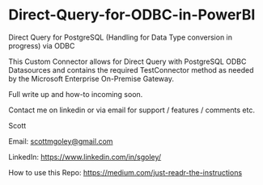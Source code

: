 # Direct-Query-for-ODBC-in-PowerBI
 Direct Query for PostgreSQL (Handling for Data Type conversion in progress) via ODBC


This Custom Connector allows for Direct Query with PostgreSQL ODBC Datasources and contains the required TestConnector method as needed by the Microsoft Enterprise On-Premise Gateway.

Full write up and how-to incoming soon.

Contact me on linkedin or via email for support / features / comments etc. 

Scott

Email: scottmgoley@gmail.com

LinkedIn: https://www.linkedin.com/in/sgoley/

How to use this Repo: https://medium.com/just-readr-the-instructions
